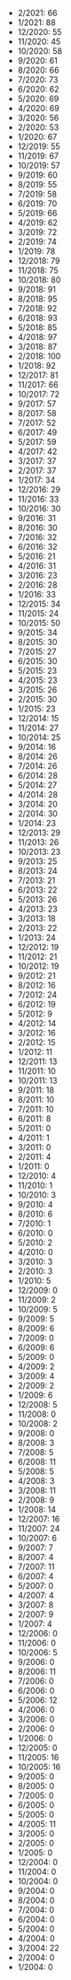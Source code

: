 *  2/2021: 66
*  1/2021: 88
*  12/2020: 55
*  11/2020: 45
*  10/2020: 58
*  9/2020: 61
*  8/2020: 66
*  7/2020: 73
*  6/2020: 62
*  5/2020: 69
*  4/2020: 69
*  3/2020: 56
*  2/2020: 53
*  1/2020: 67
*  12/2019: 55
*  11/2019: 67
*  10/2019: 57
*  9/2019: 60
*  8/2019: 55
*  7/2019: 58
*  6/2019: 70
*  5/2019: 66
*  4/2019: 62
*  3/2019: 72
*  2/2019: 74
*  1/2019: 78
*  12/2018: 79
*  11/2018: 75
*  10/2018: 80
*  9/2018: 91
*  8/2018: 95
*  7/2018: 92
*  6/2018: 93
*  5/2018: 85
*  4/2018: 97
*  3/2018: 87
*  2/2018: 100
*  1/2018: 92
*  12/2017: 81
*  11/2017: 66
*  10/2017: 72
*  9/2017: 57
*  8/2017: 58
*  7/2017: 52
*  6/2017: 49
*  5/2017: 59
*  4/2017: 42
*  3/2017: 37
*  2/2017: 37
*  1/2017: 34
*  12/2016: 29
*  11/2016: 33
*  10/2016: 30
*  9/2016: 31
*  8/2016: 30
*  7/2016: 32
*  6/2016: 32
*  5/2016: 21
*  4/2016: 31
*  3/2016: 23
*  2/2016: 28
*  1/2016: 33
*  12/2015: 34
*  11/2015: 24
*  10/2015: 50
*  9/2015: 34
*  8/2015: 30
*  7/2015: 27
*  6/2015: 30
*  5/2015: 23
*  4/2015: 23
*  3/2015: 26
*  2/2015: 30
*  1/2015: 23
*  12/2014: 15
*  11/2014: 27
*  10/2014: 25
*  9/2014: 16
*  8/2014: 26
*  7/2014: 26
*  6/2014: 28
*  5/2014: 27
*  4/2014: 28
*  3/2014: 20
*  2/2014: 30
*  1/2014: 23
*  12/2013: 29
*  11/2013: 26
*  10/2013: 23
*  9/2013: 25
*  8/2013: 24
*  7/2013: 21
*  6/2013: 22
*  5/2013: 26
*  4/2013: 23
*  3/2013: 18
*  2/2013: 22
*  1/2013: 24
*  12/2012: 19
*  11/2012: 21
*  10/2012: 19
*  9/2012: 21
*  8/2012: 16
*  7/2012: 24
*  6/2012: 19
*  5/2012: 9
*  4/2012: 14
*  3/2012: 16
*  2/2012: 15
*  1/2012: 11
*  12/2011: 13
*  11/2011: 10
*  10/2011: 13
*  9/2011: 18
*  8/2011: 10
*  7/2011: 10
*  6/2011: 8
*  5/2011: 0
*  4/2011: 1
*  3/2011: 0
*  2/2011: 4
*  1/2011: 0
*  12/2010: 4
*  11/2010: 1
*  10/2010: 3
*  9/2010: 4
*  8/2010: 6
*  7/2010: 1
*  6/2010: 0
*  5/2010: 2
*  4/2010: 0
*  3/2010: 3
*  2/2010: 3
*  1/2010: 5
*  12/2009: 0
*  11/2009: 2
*  10/2009: 5
*  9/2009: 5
*  8/2009: 6
*  7/2009: 0
*  6/2009: 6
*  5/2009: 0
*  4/2009: 2
*  3/2009: 4
*  2/2009: 2
*  1/2009: 6
*  12/2008: 5
*  11/2008: 0
*  10/2008: 2
*  9/2008: 0
*  8/2008: 3
*  7/2008: 5
*  6/2008: 11
*  5/2008: 5
*  4/2008: 3
*  3/2008: 11
*  2/2008: 9
*  1/2008: 14
*  12/2007: 16
*  11/2007: 24
*  10/2007: 6
*  9/2007: 7
*  8/2007: 4
*  7/2007: 11
*  6/2007: 4
*  5/2007: 0
*  4/2007: 4
*  3/2007: 8
*  2/2007: 9
*  1/2007: 4
*  12/2006: 0
*  11/2006: 0
*  10/2006: 5
*  9/2006: 0
*  8/2006: 11
*  7/2006: 0
*  6/2006: 0
*  5/2006: 12
*  4/2006: 0
*  3/2006: 0
*  2/2006: 0
*  1/2006: 0
*  12/2005: 0
*  11/2005: 16
*  10/2005: 16
*  9/2005: 0
*  8/2005: 0
*  7/2005: 0
*  6/2005: 0
*  5/2005: 0
*  4/2005: 11
*  3/2005: 0
*  2/2005: 0
*  1/2005: 0
*  12/2004: 0
*  11/2004: 0
*  10/2004: 0
*  9/2004: 0
*  8/2004: 0
*  7/2004: 0
*  6/2004: 0
*  5/2004: 0
*  4/2004: 0
*  3/2004: 22
*  2/2004: 0
*  1/2004: 0